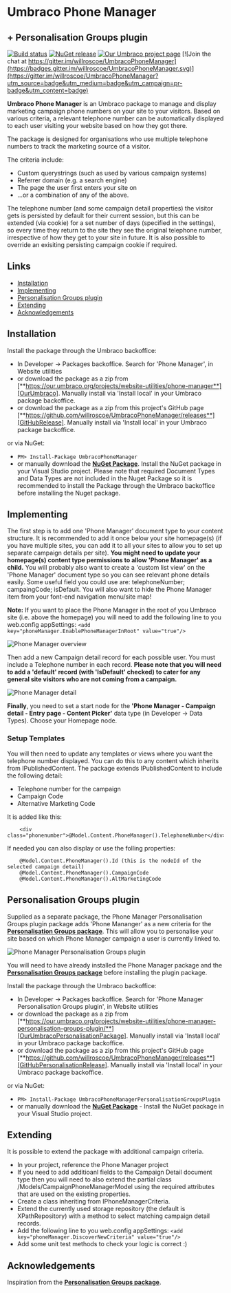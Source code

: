 # Umbraco Phone Manager
## + Personalisation Groups plugin

 [![Build status](https://ci.appveyor.com/api/projects/status/a82kjskuk249tx5r?svg=true)](https://ci.appveyor.com/project/willroscoe/umbracophonemanager)
 [![NuGet release](https://img.shields.io/nuget/v/UmbracoPhoneManager.svg)](https://www.nuget.org/packages/UmbracoPhoneManager)
 [![Our Umbraco project page](https://img.shields.io/badge/our-umbraco-orange.svg)](https://our.umbraco.org/projects/website-utilities/phone-manager/)
 [![Join the chat at https://gitter.im/willroscoe/UmbracoPhoneManager](https://badges.gitter.im/willroscoe/UmbracoPhoneManager.svg)](https://gitter.im/willroscoe/UmbracoPhoneManager?utm_source=badge&utm_medium=badge&utm_campaign=pr-badge&utm_content=badge) 

**Umbraco Phone Manager** is an Umbraco package to manage and display marketing campaign phone numbers on your site to your visitors. Based on various criteria, a relevant telephone number can be automatically displayed to each user visiting your website based on how they got there.

The package is designed for organisations who use multiple telephone numbers to track the marketing source of a visitor.

The criteria include:
- Custom querystrings (such as used by various campaign systems)
- Referrer domain (e.g. a search engine)
- The page the user first enters your site on
- ...or a combination of any of the above.

The telephone number (and some campaign detail properties) the visitor gets is persisted by default for their current session, but this can be extended (via cookie) for a set number of days (specified in the settings), so every time they return to the site they see the original telephone number, irrespective of how they get to your site in future. It is also possible to override an exisiting persisting campaign cookie if required.


## Links

- <a href="#installation">Installation</a>
- <a href="#implementing">Implementing</a>
- <a href="#personalisation-groups-plugin">Personalisation Groups plugin</a>
- <a href="#extending">Extending</a>
- <a href="#acknowledgements">Acknowledgements</a>


## Installation

Install the package through the Umbraco backoffice:
- In Developer -> Packages backoffice. Search for 'Phone Manager', in Website utilities
- or download the package as a zip from [**https://our.umbraco.org/projects/website-utilities/phone-manager**][OurUmbraco]. Manually install via 'Install local' in your Umbraco package backoffice.
- or download the package as a zip from this project's GitHub page [**https://github.com/willroscoe/UmbracoPhoneManager/releases**][GitHubRelease]. Manually install via 'Install local' in your Umbraco package backoffice.

or via NuGet:
- ```PM> Install-Package UmbracoPhoneManager```
- or manually download the [**NuGet Package**][NuGetPackage]. Install the NuGet package in your Visual Studio project. Please note that required Document Types and Data Types are not included in the Nuget Package so it is recommended to install the Package through the Umbraco backoffice before installing the Nuget package.

[NuGetPackage]: https://www.nuget.org/packages/UmbracoPhoneManager/
[OurUmbraco]: https://our.umbraco.org/projects/website-utilities/phone-manager/
[GitHubRelease]: https://github.com/willroscoe/UmbracoPhoneManager/releases


## Implementing

The first step is to add one 'Phone Manager' document type to your content structure. It is recommended to add it once below your site homepage(s) (if you have multiple sites, you can add it to all your sites to allow you to set up separate campaign details per site). **You might need to update your homepage(s) content type permissions to allow 'Phone Manager' as a child.**
You will probably also want to create a 'custom list view' on the 'Phone Manager' document type so you can see relevant phone details easily. Some useful field you could use are: telephoneNumber; campaingCode; isDefault. You will also want to hide the Phone Manager item from your font-end navigation menu/site map!

**Note:** If you want to place the Phone Manager in the root of you Umbraco site (i.e. above the homepage) you will need to add the following line to you web.config appSettings:
```<add key="phoneManager.EnablePhoneManagerInRoot" value="true"/>```

![Phone Manager overview](/assets/phonemanager.jpg?raw=true "Phone Manager overview")

Then add a new Campaign detail record for each possible user. You must include a Telephone number in each record. **Please note that you will need to add a 'default' record (with 'IsDefault' checked) to cater for any general site visitors who are not coming from a campaign.**

![Phone Manager detail](/assets/campaigndetail.jpg?raw=true "Phone Manager detail")


**Finally**, you need to set a start node for the **'Phone Manager - Campaign detail - Entry page - Content Picker'** data type (in Developer -> Data Types). Choose your Homepage node.


### Setup Templates

You will then need to update any templates or views where you want the telephone number displayed. You can do this to any content which inherits from IPublishedContent. The package extends IPublishedContent to include the following detail:
- Telephone number for the campaign
- Campaign Code
- Alternative Marketing Code

It is added like this:
```
	<div class="phonenumber">@Model.Content.PhoneManager().TelephoneNumber</div>
```

If needed you can also display or use the folling properties:
```
	@Model.Content.PhoneManager().Id (this is the nodeId of the selected campaign detail)
	@Model.Content.PhoneManager().CampaignCode
	@Model.Content.PhoneManager().AltMarketingCode
```


## Personalisation Groups plugin

Supplied as a separate package, the Phone Manager Personalisation Groups plugin package adds 'Phone Mananger' as a new criteria for the [**Personalisation Groups package**][PersonalisationGroupsLink]. This will allow you to personalise your site based on which Phone Manager campaign a user is currently linked to.

![Phone Manager Personalisation Groups plugin](/assets/personalisationplugin.jpg?raw=true "Phone Manager Personalisation Groups plugin")

[PersonalisationGroupsLink]: https://our.umbraco.org/projects/website-utilities/personalisation-groups/

You will need to have already installed the Phone Manager package and the [**Personalisation Groups package**][PersonalisationGroupsLink] before installing the plugin package.

Install the package through the Umbraco backoffice:
- In Developer -> Packages backoffice. Search for 'Phone Manager Personalisation Groups plugin', in Website utilities
- or download the package as a zip from [**https://our.umbraco.org/projects/website-utilities/phone-manager-personalisation-groups-plugin/**][OurUmbracoPersonalisationPackage]. Manually install via 'Install local' in your Umbraco package backoffice.
- or download the package as a zip from this project's GitHub page [**https://github.com/willroscoe/UmbracoPhoneManager/releases**][GitHubPersonalisationRelease]. Manually install via 'Install local' in your Umbraco package backoffice.

or via NuGet:
- ```PM> Install-Package UmbracoPhoneManagerPersonalisationGroupsPlugin```
- or manually download the [**NuGet Package**][NuGetPersonalisationPackage] - Install the NuGet package in your Visual Studio project.

[NuGetPersonalisationPackage]: https://www.nuget.org/packages/UmbracoPhoneManagerPersonalisationGroupsPlugin/
[OurUmbracoPersonalisationPackage]: https://our.umbraco.org/projects/website-utilities/phone-manager-personalisation-groups-plugin/
[GitHubPersonalisationRelease]: https://github.com/willroscoe/UmbracoPhoneManager/releases


## Extending

It is possible to extend the package with additional campaign criteria.
- In your project, reference the Phone Manager project
- If you need to add additioanl fields to the Campaign Detail document type then you will need to also extend the partial class /Models/CampaignPhoneManagerModel using the required attributes that are used on the existing properties.
- Create a class inheriting from IPhoneManagerCriteria.
- Extend the currently used storage repository (the default is XPathRepository) with a method to select matching campaign detail records.
- Add the following line to you web.config appSettings:
```<add key="phoneManager.DiscoverNewCriteria" value="true"/>``` 
- Add some unit test methods to check your logic is correct :)


## Acknowledgements

Inspiration from the [**Personalisation Groups package**][PersonalisationGroupsLink].
